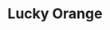 ---
blog: http://blog.luckyorange.com/
facebook: https://facebook.com/LuckyOrangeInsights
logohandle: luckyorange
sort: luckyorange
title: Lucky Orange
twitter: https://x.com/luckyorange
website: https://www.luckyorange.com/
---